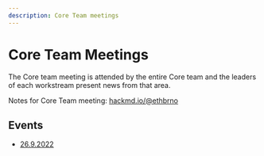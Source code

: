 ```yaml
---
description: Core Team meetings
---
```


# Core Team Meetings

The Core team meeting is attended by the entire Core team and the leaders of each workstream present news from that area.

Notes for Core Team meeting: [hackmd.io/@ethbrno](https://hackmd.io/@ethbrno)

## Events

* [26.9.2022](https://hackmd.io/@ETHBrno/ryS9kJnZo)

